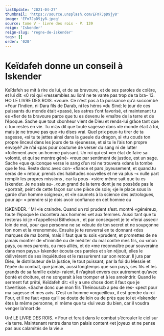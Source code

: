 ```yaml
---
lastUpdate: '2021-04-27'
thumbnail: 'https://source.unsplash.com/EFm7JpD9jy8'
image: 'EFm7JpD9jy8.jpeg'
source: tome V - livre des rois - P. 139
reign: 'Iskender'
reign-slug: 'regne-de-iskender'
tags: []
order: '020'
---
```


# Keïdafeh donne un conseil à Iskender

Keïdafeh se mit à rire de lui, et de sa bravoure, et de ses paroles de colère, et lui dit: «0 roi qui «ressembles au lion! ne te vante pas trop de ta bra- 13.
HO LE LIVRE DES ROIS. «voure. Ce n’est pas à ta puissance qu’a succombé
«Four l’Indien, ni Dara fils de Darab, ni les héros «du Sind; le jour de ces puissants du monde était «passé, les astres t’ont favorisé, et maintenant tu es
«fier de ta bravoure parce que tu es devenu le
«maître de la terre et de l’époque. Sache que tout
«bonheur vient de Dieu et rends-lui grâce tant que
c tu» restes en vie. Tu m’as dit que toute sagesse dans
«le monde était à toi, mais je ne trouve pas que
«tu dises vrai. Quel prix peux-tu tirer de ta sagesse,
«si tu te jettes ainsi dans la gueule du dragon, si
«tu couds ton propre linceul dans les jours de ta «jeunesse, et si tu le l’ais ton propre envoyé? Je n’ai
«pas pour coutume de verser du sang ni de lutter «follement avec un homme puissant. Un roi qui est
«en état de faire sa volonté, et qui se montre géné-
«reux par sentiment de justice, est un sage. Sache «que quiconque verse le sang d’un roi ne trouvera «dans la tombe que le feu. Reste donc avec con- «fiance et pars joyeusement, et quand.tu seras de « retour, prends des habitudes nouvelles et ne va plus -« nulle part remplir les propres missions , car la pous-
«sière même sait que tu es Iskender. Je ne sais au- .«cun grand de la terre dont je ne possède pas le
«portrait, peint de cette façon sur une pièce de soie;
«je le place sous la garde d’un homme soigneux, et
«le soumets à la science des astrologues, pour ap- « prendre si je dois avoir confiance en cet homme ou

lSKENDER. ’ Ml «le craindre. Quand un roi prudent s’est. montré
«généreux, toute l’époque le racontera aux hommes
«et aux femmes. Aussi tant que tu resteras ici je
«t’appellerai Bithekoun , et par conséquent je te
«ferai asseoir loin de moi, pour que personne ne se
«doute de ton secret et ne soupçonne ton nom et la
«renommée. Ensuite je te renverrai en te donnant
«des marques de ma bonté, mais il faut que tu sois
«prudent, et promettes de ne jamais montrer de «l’inimitié ou de méditer du mal contre mes fils, ou
«mon pays, ou mes parents, ou mes alliés, et de «me reconnaître pour souveraine dans mon pays.»
Iskender écouta ces paroles et s’en réjouit, elles le
délivrèrent de ses inquiétudes et le rassurèrent sur
son retour. Il jura par Dieu, le distributeur de la
justice, le tout puissant, par la foi du Messie et l’épée du combat, que jamais, aussi longtemps que
son pays, ses fils et les grands de sa famille existe- raient, il n’agirait envers eux autrement qu’avec
bonté et droiture, et ne songerait à les tromper et à
les amoindrir. Quand le serment fut prêté, Keïdafeh
dit: «Il y a une chose dont il faut que je t’avertisse. «Sache donc que mon fils Theïnouscb a peu de res- «pect pour ma sagesse et mes avis. C’est un homme «orgueilleux, il est gendre du roi Four, et il ne faut «pas qu’il se doute de loin ou de près que toi et «Iskender êtes la même personne, ni même que tu «lui veux du bien, car il voudra venger la’mort de

Un! LE LIVRE DES ROIS.
« Four et ferait dans le combat s’écrouler le ciel sur
«la terre. Maintenant rentre dans ton palais content «et joyeux et ne pense pas aux calamités de la vie.»
